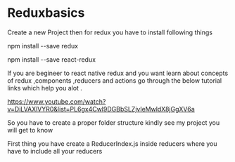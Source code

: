 # Reduxbasics

 Create a new Project
 then for redux you have to install following things 
 
 npm install --save redux 
 
 npm install --save react-redux

 If you are begineer to react native redux and you want learn  about concepts of redux ,components ,reducers and actions       go through  the below tutorial links which help you alot .
 
 https://www.youtube.com/watch?v=DiLVAXlVYR0&list=PL6gx4Cwl9DGBbSLZjvleMwldX8jGgXV6a
 
 So  you have to create a proper folder structure kindly see my project you will get to know 
 
 First thing  you have create a ReducerIndex.js inside reducers where you have to include all your reducers
 
   

 

